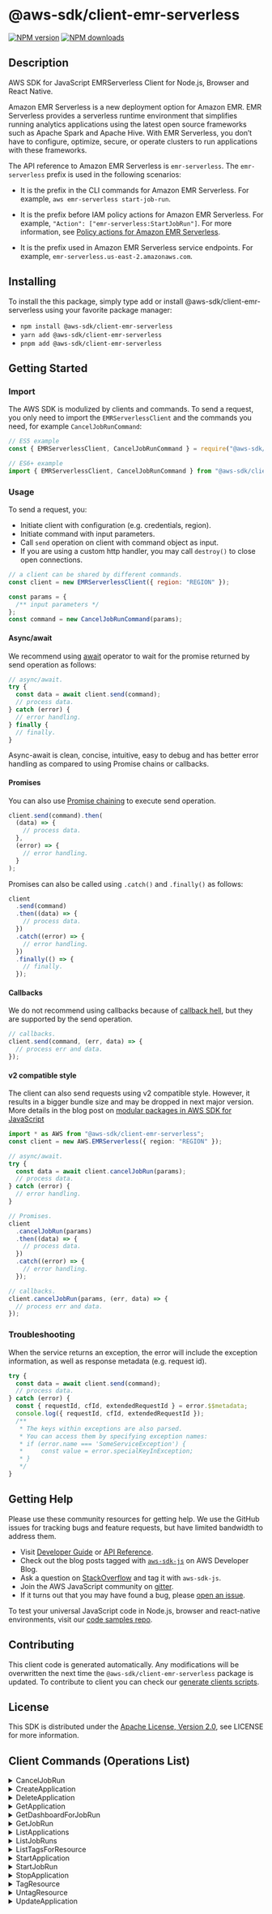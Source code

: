 <!-- generated file, do not edit directly -->

# @aws-sdk/client-emr-serverless

[![NPM version](https://img.shields.io/npm/v/@aws-sdk/client-emr-serverless/latest.svg)](https://www.npmjs.com/package/@aws-sdk/client-emr-serverless)
[![NPM downloads](https://img.shields.io/npm/dm/@aws-sdk/client-emr-serverless.svg)](https://www.npmjs.com/package/@aws-sdk/client-emr-serverless)

## Description

AWS SDK for JavaScript EMRServerless Client for Node.js, Browser and React Native.

<p>Amazon EMR Serverless is a new deployment option for Amazon EMR. EMR Serverless provides
a serverless runtime environment that simplifies running analytics applications using the
latest open source frameworks such as Apache Spark and Apache Hive. With EMR Serverless,
you don’t have to configure, optimize, secure, or operate clusters to run applications with
these frameworks.</p>
<p>The API reference to Amazon EMR Serverless is <code>emr-serverless</code>. The
<code>emr-serverless</code> prefix is used in the following scenarios: </p>
<ul>
<li>
<p>It is the prefix in the CLI commands for Amazon EMR Serverless. For example,
<code>aws emr-serverless start-job-run</code>.</p>
</li>
<li>
<p>It is the prefix before IAM policy actions for Amazon EMR Serverless. For example,
<code>"Action": ["emr-serverless:StartJobRun"]</code>. For more information, see
<a href="https://docs.aws.amazon.com/emr/latest/EMR-Serverless-UserGuide/security_iam_service-with-iam.html#security_iam_service-with-iam-id-based-policies-actions">Policy actions for Amazon EMR Serverless</a>.</p>
</li>
<li>
<p>It is the prefix used in Amazon EMR Serverless service endpoints. For example,
<code>emr-serverless.us-east-2.amazonaws.com</code>.</p>
</li>
</ul>

## Installing

To install the this package, simply type add or install @aws-sdk/client-emr-serverless
using your favorite package manager:

- `npm install @aws-sdk/client-emr-serverless`
- `yarn add @aws-sdk/client-emr-serverless`
- `pnpm add @aws-sdk/client-emr-serverless`

## Getting Started

### Import

The AWS SDK is modulized by clients and commands.
To send a request, you only need to import the `EMRServerlessClient` and
the commands you need, for example `CancelJobRunCommand`:

```js
// ES5 example
const { EMRServerlessClient, CancelJobRunCommand } = require("@aws-sdk/client-emr-serverless");
```

```ts
// ES6+ example
import { EMRServerlessClient, CancelJobRunCommand } from "@aws-sdk/client-emr-serverless";
```

### Usage

To send a request, you:

- Initiate client with configuration (e.g. credentials, region).
- Initiate command with input parameters.
- Call `send` operation on client with command object as input.
- If you are using a custom http handler, you may call `destroy()` to close open connections.

```js
// a client can be shared by different commands.
const client = new EMRServerlessClient({ region: "REGION" });

const params = {
  /** input parameters */
};
const command = new CancelJobRunCommand(params);
```

#### Async/await

We recommend using [await](https://developer.mozilla.org/en-US/docs/Web/JavaScript/Reference/Operators/await)
operator to wait for the promise returned by send operation as follows:

```js
// async/await.
try {
  const data = await client.send(command);
  // process data.
} catch (error) {
  // error handling.
} finally {
  // finally.
}
```

Async-await is clean, concise, intuitive, easy to debug and has better error handling
as compared to using Promise chains or callbacks.

#### Promises

You can also use [Promise chaining](https://developer.mozilla.org/en-US/docs/Web/JavaScript/Guide/Using_promises#chaining)
to execute send operation.

```js
client.send(command).then(
  (data) => {
    // process data.
  },
  (error) => {
    // error handling.
  }
);
```

Promises can also be called using `.catch()` and `.finally()` as follows:

```js
client
  .send(command)
  .then((data) => {
    // process data.
  })
  .catch((error) => {
    // error handling.
  })
  .finally(() => {
    // finally.
  });
```

#### Callbacks

We do not recommend using callbacks because of [callback hell](http://callbackhell.com/),
but they are supported by the send operation.

```js
// callbacks.
client.send(command, (err, data) => {
  // process err and data.
});
```

#### v2 compatible style

The client can also send requests using v2 compatible style.
However, it results in a bigger bundle size and may be dropped in next major version. More details in the blog post
on [modular packages in AWS SDK for JavaScript](https://aws.amazon.com/blogs/developer/modular-packages-in-aws-sdk-for-javascript/)

```ts
import * as AWS from "@aws-sdk/client-emr-serverless";
const client = new AWS.EMRServerless({ region: "REGION" });

// async/await.
try {
  const data = await client.cancelJobRun(params);
  // process data.
} catch (error) {
  // error handling.
}

// Promises.
client
  .cancelJobRun(params)
  .then((data) => {
    // process data.
  })
  .catch((error) => {
    // error handling.
  });

// callbacks.
client.cancelJobRun(params, (err, data) => {
  // process err and data.
});
```

### Troubleshooting

When the service returns an exception, the error will include the exception information,
as well as response metadata (e.g. request id).

```js
try {
  const data = await client.send(command);
  // process data.
} catch (error) {
  const { requestId, cfId, extendedRequestId } = error.$$metadata;
  console.log({ requestId, cfId, extendedRequestId });
  /**
   * The keys within exceptions are also parsed.
   * You can access them by specifying exception names:
   * if (error.name === 'SomeServiceException') {
   *     const value = error.specialKeyInException;
   * }
   */
}
```

## Getting Help

Please use these community resources for getting help.
We use the GitHub issues for tracking bugs and feature requests, but have limited bandwidth to address them.

- Visit [Developer Guide](https://docs.aws.amazon.com/sdk-for-javascript/v3/developer-guide/welcome.html)
  or [API Reference](https://docs.aws.amazon.com/AWSJavaScriptSDK/v3/latest/index.html).
- Check out the blog posts tagged with [`aws-sdk-js`](https://aws.amazon.com/blogs/developer/tag/aws-sdk-js/)
  on AWS Developer Blog.
- Ask a question on [StackOverflow](https://stackoverflow.com/questions/tagged/aws-sdk-js) and tag it with `aws-sdk-js`.
- Join the AWS JavaScript community on [gitter](https://gitter.im/aws/aws-sdk-js-v3).
- If it turns out that you may have found a bug, please [open an issue](https://github.com/aws/aws-sdk-js-v3/issues/new/choose).

To test your universal JavaScript code in Node.js, browser and react-native environments,
visit our [code samples repo](https://github.com/aws-samples/aws-sdk-js-tests).

## Contributing

This client code is generated automatically. Any modifications will be overwritten the next time the `@aws-sdk/client-emr-serverless` package is updated.
To contribute to client you can check our [generate clients scripts](https://github.com/aws/aws-sdk-js-v3/tree/main/scripts/generate-clients).

## License

This SDK is distributed under the
[Apache License, Version 2.0](http://www.apache.org/licenses/LICENSE-2.0),
see LICENSE for more information.

## Client Commands (Operations List)

<details>
<summary>
CancelJobRun
</summary>

[Command API Reference](https://docs.aws.amazon.com/AWSJavaScriptSDK/v3/latest/clients/client-emr serverless/classes/canceljobruncommand.html) / [Input](https://docs.aws.amazon.com/AWSJavaScriptSDK/v3/latest/clients/client-emr serverless/interfaces/canceljobruncommandinput.html) / [Output](https://docs.aws.amazon.com/AWSJavaScriptSDK/v3/latest/clients/client-emr serverless/interfaces/canceljobruncommandoutput.html)

</details>
<details>
<summary>
CreateApplication
</summary>

[Command API Reference](https://docs.aws.amazon.com/AWSJavaScriptSDK/v3/latest/clients/client-emr serverless/classes/createapplicationcommand.html) / [Input](https://docs.aws.amazon.com/AWSJavaScriptSDK/v3/latest/clients/client-emr serverless/interfaces/createapplicationcommandinput.html) / [Output](https://docs.aws.amazon.com/AWSJavaScriptSDK/v3/latest/clients/client-emr serverless/interfaces/createapplicationcommandoutput.html)

</details>
<details>
<summary>
DeleteApplication
</summary>

[Command API Reference](https://docs.aws.amazon.com/AWSJavaScriptSDK/v3/latest/clients/client-emr serverless/classes/deleteapplicationcommand.html) / [Input](https://docs.aws.amazon.com/AWSJavaScriptSDK/v3/latest/clients/client-emr serverless/interfaces/deleteapplicationcommandinput.html) / [Output](https://docs.aws.amazon.com/AWSJavaScriptSDK/v3/latest/clients/client-emr serverless/interfaces/deleteapplicationcommandoutput.html)

</details>
<details>
<summary>
GetApplication
</summary>

[Command API Reference](https://docs.aws.amazon.com/AWSJavaScriptSDK/v3/latest/clients/client-emr serverless/classes/getapplicationcommand.html) / [Input](https://docs.aws.amazon.com/AWSJavaScriptSDK/v3/latest/clients/client-emr serverless/interfaces/getapplicationcommandinput.html) / [Output](https://docs.aws.amazon.com/AWSJavaScriptSDK/v3/latest/clients/client-emr serverless/interfaces/getapplicationcommandoutput.html)

</details>
<details>
<summary>
GetDashboardForJobRun
</summary>

[Command API Reference](https://docs.aws.amazon.com/AWSJavaScriptSDK/v3/latest/clients/client-emr serverless/classes/getdashboardforjobruncommand.html) / [Input](https://docs.aws.amazon.com/AWSJavaScriptSDK/v3/latest/clients/client-emr serverless/interfaces/getdashboardforjobruncommandinput.html) / [Output](https://docs.aws.amazon.com/AWSJavaScriptSDK/v3/latest/clients/client-emr serverless/interfaces/getdashboardforjobruncommandoutput.html)

</details>
<details>
<summary>
GetJobRun
</summary>

[Command API Reference](https://docs.aws.amazon.com/AWSJavaScriptSDK/v3/latest/clients/client-emr serverless/classes/getjobruncommand.html) / [Input](https://docs.aws.amazon.com/AWSJavaScriptSDK/v3/latest/clients/client-emr serverless/interfaces/getjobruncommandinput.html) / [Output](https://docs.aws.amazon.com/AWSJavaScriptSDK/v3/latest/clients/client-emr serverless/interfaces/getjobruncommandoutput.html)

</details>
<details>
<summary>
ListApplications
</summary>

[Command API Reference](https://docs.aws.amazon.com/AWSJavaScriptSDK/v3/latest/clients/client-emr serverless/classes/listapplicationscommand.html) / [Input](https://docs.aws.amazon.com/AWSJavaScriptSDK/v3/latest/clients/client-emr serverless/interfaces/listapplicationscommandinput.html) / [Output](https://docs.aws.amazon.com/AWSJavaScriptSDK/v3/latest/clients/client-emr serverless/interfaces/listapplicationscommandoutput.html)

</details>
<details>
<summary>
ListJobRuns
</summary>

[Command API Reference](https://docs.aws.amazon.com/AWSJavaScriptSDK/v3/latest/clients/client-emr serverless/classes/listjobrunscommand.html) / [Input](https://docs.aws.amazon.com/AWSJavaScriptSDK/v3/latest/clients/client-emr serverless/interfaces/listjobrunscommandinput.html) / [Output](https://docs.aws.amazon.com/AWSJavaScriptSDK/v3/latest/clients/client-emr serverless/interfaces/listjobrunscommandoutput.html)

</details>
<details>
<summary>
ListTagsForResource
</summary>

[Command API Reference](https://docs.aws.amazon.com/AWSJavaScriptSDK/v3/latest/clients/client-emr serverless/classes/listtagsforresourcecommand.html) / [Input](https://docs.aws.amazon.com/AWSJavaScriptSDK/v3/latest/clients/client-emr serverless/interfaces/listtagsforresourcecommandinput.html) / [Output](https://docs.aws.amazon.com/AWSJavaScriptSDK/v3/latest/clients/client-emr serverless/interfaces/listtagsforresourcecommandoutput.html)

</details>
<details>
<summary>
StartApplication
</summary>

[Command API Reference](https://docs.aws.amazon.com/AWSJavaScriptSDK/v3/latest/clients/client-emr serverless/classes/startapplicationcommand.html) / [Input](https://docs.aws.amazon.com/AWSJavaScriptSDK/v3/latest/clients/client-emr serverless/interfaces/startapplicationcommandinput.html) / [Output](https://docs.aws.amazon.com/AWSJavaScriptSDK/v3/latest/clients/client-emr serverless/interfaces/startapplicationcommandoutput.html)

</details>
<details>
<summary>
StartJobRun
</summary>

[Command API Reference](https://docs.aws.amazon.com/AWSJavaScriptSDK/v3/latest/clients/client-emr serverless/classes/startjobruncommand.html) / [Input](https://docs.aws.amazon.com/AWSJavaScriptSDK/v3/latest/clients/client-emr serverless/interfaces/startjobruncommandinput.html) / [Output](https://docs.aws.amazon.com/AWSJavaScriptSDK/v3/latest/clients/client-emr serverless/interfaces/startjobruncommandoutput.html)

</details>
<details>
<summary>
StopApplication
</summary>

[Command API Reference](https://docs.aws.amazon.com/AWSJavaScriptSDK/v3/latest/clients/client-emr serverless/classes/stopapplicationcommand.html) / [Input](https://docs.aws.amazon.com/AWSJavaScriptSDK/v3/latest/clients/client-emr serverless/interfaces/stopapplicationcommandinput.html) / [Output](https://docs.aws.amazon.com/AWSJavaScriptSDK/v3/latest/clients/client-emr serverless/interfaces/stopapplicationcommandoutput.html)

</details>
<details>
<summary>
TagResource
</summary>

[Command API Reference](https://docs.aws.amazon.com/AWSJavaScriptSDK/v3/latest/clients/client-emr serverless/classes/tagresourcecommand.html) / [Input](https://docs.aws.amazon.com/AWSJavaScriptSDK/v3/latest/clients/client-emr serverless/interfaces/tagresourcecommandinput.html) / [Output](https://docs.aws.amazon.com/AWSJavaScriptSDK/v3/latest/clients/client-emr serverless/interfaces/tagresourcecommandoutput.html)

</details>
<details>
<summary>
UntagResource
</summary>

[Command API Reference](https://docs.aws.amazon.com/AWSJavaScriptSDK/v3/latest/clients/client-emr serverless/classes/untagresourcecommand.html) / [Input](https://docs.aws.amazon.com/AWSJavaScriptSDK/v3/latest/clients/client-emr serverless/interfaces/untagresourcecommandinput.html) / [Output](https://docs.aws.amazon.com/AWSJavaScriptSDK/v3/latest/clients/client-emr serverless/interfaces/untagresourcecommandoutput.html)

</details>
<details>
<summary>
UpdateApplication
</summary>

[Command API Reference](https://docs.aws.amazon.com/AWSJavaScriptSDK/v3/latest/clients/client-emr serverless/classes/updateapplicationcommand.html) / [Input](https://docs.aws.amazon.com/AWSJavaScriptSDK/v3/latest/clients/client-emr serverless/interfaces/updateapplicationcommandinput.html) / [Output](https://docs.aws.amazon.com/AWSJavaScriptSDK/v3/latest/clients/client-emr serverless/interfaces/updateapplicationcommandoutput.html)

</details>
